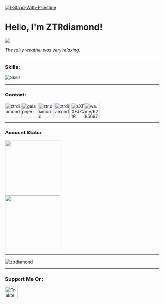 [![I-Stand-With-Palestine](https://raw.githubusercontent.com/Safouene1/support-palestine-banner/master/banner-support.svg)](https://arab.org/portal/palestine/where-to-donate/)

# Hello, I'm ZTRdiamond!
<a href="https://discord.com/users/776443229893034064" target="_blank"><img align="center"  src="https://discord.c99.nl/widget/theme-2/776443229893034064.png"/></a>
 
*The rainy weather was very relaxing.*

<hr> 

### Skills:
![Skills](https://skillicons.dev/icons?i=js,ts,html,css,react,express&theme=dark)

<hr>

### Contact:

<p align="left">
<a href="https://twitter.com/ztrdiamond" target="blank"><img align="center" src="https://skillicons.dev/icons?i=twitter&theme=dark" alt="ztrdiamond" height="50" width="50" /></a>
<a href="https://fb.com/gelapnjerr" target="blank"><img align="center" src="https://raw.githubusercontent.com/rahuldkjain/github-profile-readme-generator/master/src/images/icons/Social/facebook.svg" alt="gelapnjerr" height="50" width="50" /></a>
<a href="https://instagram.com/ztr.diamond" target="blank"><img align="center" src="https://skillicons.dev/icons?i=instagram&theme=dark" alt="ztr.diamond" height="50" width="50" /></a>
<a href="https://www.youtube.com/@ztrdiamond" target="blank"><img align="center" src="https://pomf2.lain.la/f/z3vxfewb.png" alt="ztrdiamond" height="50" width="50" /></a>
<a href="https://discord.com/invite/sXTXFJZQtR" target="blank"><img align="center" src="https://skillicons.dev/icons?i=discord&theme=dark" alt="sXTXFJZQtR" height="50" width="50" /></a>
<a href="https://wa.me/6285697103902" target="blank"><img align="center" src="https://pomf2.lain.la/f/v4npl8n1.png" alt="wa.me/6285697103902" height="50" width="50" style="margin-left: -10"/></a>
</p>

<hr>

### Account Stats:
<a href="https://github.com/ZTRdiamond">
  <img height=180 align="center" src="https://github-readme-stats.vercel.app/api?username=ZTRdiamond&card_width=300&bg_color=101010&title_color=01bdff&text_color=ffffff&border_color=01bdff&border=10" />
</a>
</br>
<a href="https://github.com/ZTRdiamond">
  <img height=180 align="center" src="https://github-readme-stats.vercel.app/api/top-langs?username=ZTRdiamond&layout=compact&langs_count=10&card_width=300&bg_color=101010&title_color=01bdff&text_color=ffffff&border_color=01bdff&border=10" />
</a>

<hr>

<img src="http://pnode2.danbot.host:7279/get/@ztrdiamond?theme=gelbooru" alt="ztrdiamond" />

<hr>

### Support Me On:
<a href="https://trakteer.id/zanixongroup/tip" target="_blank"><img id="wse-buttons-preview" src="https://cdn.trakteer.id/images/embed/trbtn-red-1.png" height="40" style="border:0px;height:40px;" alt="Trakteer Saya"></a>